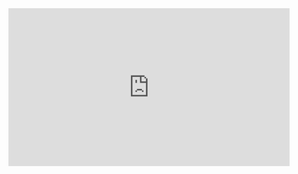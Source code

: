 <div class="responsive-embed" data-background-color="#000000" data-type="video" >
  <iframe id="ytplayer" width="560" height="315" src="https://www.youtube.com/embed/afCUPqCzOHw?autoplay=1&enablejsapi=1" frameborder="0" allow="accelerometer; autoplay; clipboard-write; encrypted-media; gyroscope; picture-in-picture" allowfullscreen></iframe>
</div>
